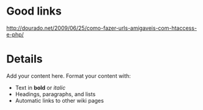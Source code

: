 # Good links #

http://dourado.net/2009/06/25/como-fazer-urls-amigaveis-com-htaccess-e-php/


# Details #

Add your content here.  Format your content with:
  * Text in **bold** or _italic_
  * Headings, paragraphs, and lists
  * Automatic links to other wiki pages